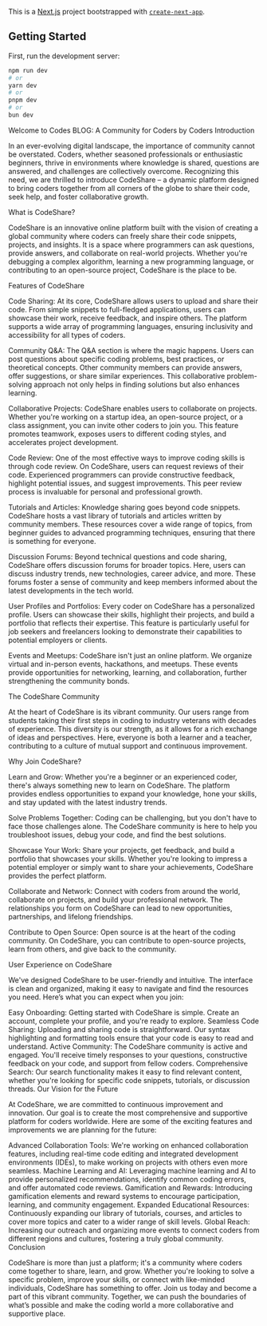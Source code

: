 This is a [Next.js](https://nextjs.org/) project bootstrapped with [`create-next-app`](https://github.com/vercel/next.js/tree/canary/packages/create-next-app).

## Getting Started

First, run the development server:

```bash
npm run dev
# or
yarn dev
# or
pnpm dev
# or
bun dev
```
Welcome to Codes BLOG: A Community for Coders by Coders
Introduction

In an ever-evolving digital landscape, the importance of community cannot be overstated. Coders, whether seasoned professionals or enthusiastic beginners, thrive in environments where knowledge is shared, questions are answered, and challenges are collectively overcome. Recognizing this need, we are thrilled to introduce CodeShare – a dynamic platform designed to bring coders together from all corners of the globe to share their code, seek help, and foster collaborative growth.

What is CodeShare?

CodeShare is an innovative online platform built with the vision of creating a global community where coders can freely share their code snippets, projects, and insights. It is a space where programmers can ask questions, provide answers, and collaborate on real-world projects. Whether you're debugging a complex algorithm, learning a new programming language, or contributing to an open-source project, CodeShare is the place to be.

Features of CodeShare

Code Sharing: At its core, CodeShare allows users to upload and share their code. From simple snippets to full-fledged applications, users can showcase their work, receive feedback, and inspire others. The platform supports a wide array of programming languages, ensuring inclusivity and accessibility for all types of coders.

Community Q&A: The Q&A section is where the magic happens. Users can post questions about specific coding problems, best practices, or theoretical concepts. Other community members can provide answers, offer suggestions, or share similar experiences. This collaborative problem-solving approach not only helps in finding solutions but also enhances learning.

Collaborative Projects: CodeShare enables users to collaborate on projects. Whether you're working on a startup idea, an open-source project, or a class assignment, you can invite other coders to join you. This feature promotes teamwork, exposes users to different coding styles, and accelerates project development.

Code Review: One of the most effective ways to improve coding skills is through code review. On CodeShare, users can request reviews of their code. Experienced programmers can provide constructive feedback, highlight potential issues, and suggest improvements. This peer review process is invaluable for personal and professional growth.

Tutorials and Articles: Knowledge sharing goes beyond code snippets. CodeShare hosts a vast library of tutorials and articles written by community members. These resources cover a wide range of topics, from beginner guides to advanced programming techniques, ensuring that there is something for everyone.

Discussion Forums: Beyond technical questions and code sharing, CodeShare offers discussion forums for broader topics. Here, users can discuss industry trends, new technologies, career advice, and more. These forums foster a sense of community and keep members informed about the latest developments in the tech world.

User Profiles and Portfolios: Every coder on CodeShare has a personalized profile. Users can showcase their skills, highlight their projects, and build a portfolio that reflects their expertise. This feature is particularly useful for job seekers and freelancers looking to demonstrate their capabilities to potential employers or clients.

Events and Meetups: CodeShare isn't just an online platform. We organize virtual and in-person events, hackathons, and meetups. These events provide opportunities for networking, learning, and collaboration, further strengthening the community bonds.

The CodeShare Community

At the heart of CodeShare is its vibrant community. Our users range from students taking their first steps in coding to industry veterans with decades of experience. This diversity is our strength, as it allows for a rich exchange of ideas and perspectives. Here, everyone is both a learner and a teacher, contributing to a culture of mutual support and continuous improvement.

Why Join CodeShare?

Learn and Grow: Whether you're a beginner or an experienced coder, there's always something new to learn on CodeShare. The platform provides endless opportunities to expand your knowledge, hone your skills, and stay updated with the latest industry trends.

Solve Problems Together: Coding can be challenging, but you don't have to face those challenges alone. The CodeShare community is here to help you troubleshoot issues, debug your code, and find the best solutions.

Showcase Your Work: Share your projects, get feedback, and build a portfolio that showcases your skills. Whether you're looking to impress a potential employer or simply want to share your achievements, CodeShare provides the perfect platform.

Collaborate and Network: Connect with coders from around the world, collaborate on projects, and build your professional network. The relationships you form on CodeShare can lead to new opportunities, partnerships, and lifelong friendships.

Contribute to Open Source: Open source is at the heart of the coding community. On CodeShare, you can contribute to open-source projects, learn from others, and give back to the community.

User Experience on CodeShare

We've designed CodeShare to be user-friendly and intuitive. The interface is clean and organized, making it easy to navigate and find the resources you need. Here’s what you can expect when you join:

Easy Onboarding: Getting started with CodeShare is simple. Create an account, complete your profile, and you're ready to explore.
Seamless Code Sharing: Uploading and sharing code is straightforward. Our syntax highlighting and formatting tools ensure that your code is easy to read and understand.
Active Community: The CodeShare community is active and engaged. You'll receive timely responses to your questions, constructive feedback on your code, and support from fellow coders.
Comprehensive Search: Our search functionality makes it easy to find relevant content, whether you're looking for specific code snippets, tutorials, or discussion threads.
Our Vision for the Future

At CodeShare, we are committed to continuous improvement and innovation. Our goal is to create the most comprehensive and supportive platform for coders worldwide. Here are some of the exciting features and improvements we are planning for the future:

Advanced Collaboration Tools: We're working on enhanced collaboration features, including real-time code editing and integrated development environments (IDEs), to make working on projects with others even more seamless.
Machine Learning and AI: Leveraging machine learning and AI to provide personalized recommendations, identify common coding errors, and offer automated code reviews.
Gamification and Rewards: Introducing gamification elements and reward systems to encourage participation, learning, and community engagement.
Expanded Educational Resources: Continuously expanding our library of tutorials, courses, and articles to cover more topics and cater to a wider range of skill levels.
Global Reach: Increasing our outreach and organizing more events to connect coders from different regions and cultures, fostering a truly global community.
Conclusion

CodeShare is more than just a platform; it's a community where coders come together to share, learn, and grow. Whether you're looking to solve a specific problem, improve your skills, or connect with like-minded individuals, CodeShare has something to offer. Join us today and become a part of this vibrant community. Together, we can push the boundaries of what’s possible and make the coding world a more collaborative and supportive place.